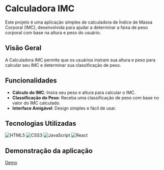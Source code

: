 # Calculadora IMC

Este projeto é uma aplicação simples de calculadora de Índice de Massa Corporal (IMC), desenvolvida para ajudar a determinar a faixa de peso corporal com base na altura e peso do usuário.

## Visão Geral

A Calculadora IMC permite que os usuários insiram sua altura e peso para calcular seu IMC e determinar sua classificação de peso. 

## Funcionalidades

- **Cálculo do IMC**: Insira seu peso e altura para calcular o IMC.
- **Classificação do Peso**: Receba uma classificação de peso com base no valor do IMC calculado.
- **Interface Amigável**: Design simples e fácil de usar.

## Tecnologias Utilizadas

![HTML5](https://img.shields.io/badge/-HTML5-E34F26?style=flat&logo=html5&logoColor=white)
![CSS3](https://img.shields.io/badge/-CSS3-1572B6?style=flat&logo=css3&logoColor=white)
![JavaScript](https://img.shields.io/badge/-JavaScript-F7DF1E?style=flat&logo=javascript&logoColor=black)
![React](https://img.shields.io/badge/-React-61DAFB?style=flat&logo=react&logoColor=white)

## Demonstração da aplicação

[Demo](https://calculadora-imc-flm.vercel.app/)
